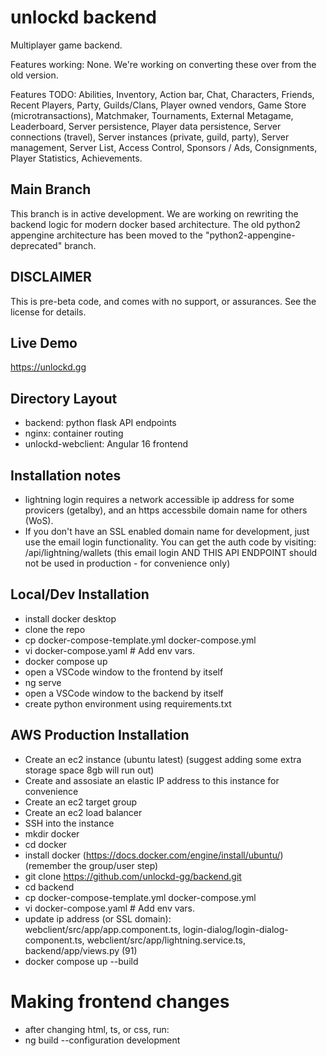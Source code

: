 unlockd backend
======================

Multiplayer game backend.

Features working:  None.  We're working on converting these over from the old version.

Features TODO: Abilities, Inventory, Action bar, Chat, Characters, Friends, Recent Players, Party, Guilds/Clans, Player owned vendors, Game Store (microtransactions), Matchmaker, Tournaments, External Metagame, Leaderboard, Server persistence, Player data persistence, Server connections (travel), Server instances (private, guild, party), Server management, Server List, Access Control, Sponsors / Ads, Consignments, Player Statistics, Achievements.

## Main Branch

This branch is in active development.  We are working on rewriting the backend logic for modern docker based architecture.  The old python2 appengine architecture has been moved to the "python2-appengine-deprecated" branch.  

## DISCLAIMER

This is pre-beta code, and comes with no support, or assurances.  See the license for details.

## Live Demo

https://unlockd.gg

## Directory Layout

- backend:  python flask API endpoints
- nginx: container routing
- unlockd-webclient:  Angular 16 frontend

## Installation notes

- lightning login requires a network accessible ip address for some provicers (getalby), and an https accessbile domain name for others (WoS).  
- If you don't have an SSL enabled domain name for development, just use the email login functionality.  You can get the auth code by visiting:  /api/lightning/wallets  (this email login AND THIS API ENDPOINT should not be used in production - for convenience only)

## Local/Dev Installation 

- install docker desktop
- clone the repo
- cp docker-compose-template.yml docker-compose.yml
- vi docker-compose.yaml # Add env vars.
- docker compose up
- open a VSCode window to the frontend by itself
- ng serve
- open a VSCode window to the backend by itself
- create python environment using requirements.txt 

## AWS Production Installation

- Create an ec2 instance (ubuntu latest) (suggest adding some extra storage space 8gb will run out)
- Create and assosiate an elastic IP address to this instance for convenience
- Create an ec2 target group
- Create an ec2 load balancer
- SSH into the instance
- mkdir docker
- cd docker
- install docker (https://docs.docker.com/engine/install/ubuntu/) (remember the group/user step)
- git clone https://github.com/unlockd-gg/backend.git 
- cd backend
- cp docker-compose-template.yml docker-compose.yml
- vi docker-compose.yaml # Add env vars.
- update ip address (or SSL domain): webclient/src/app/app.component.ts, login-dialog/login-dialog-component.ts, webclient/src/app/lightning.service.ts, backend/app/views.py (91)
- docker compose up --build


# Making frontend changes
- after changing html, ts, or css, run:
- ng build --configuration development